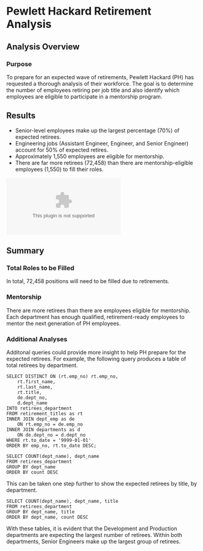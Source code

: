 # Pewlett Hackard Retirement Analysis

## Analysis Overview
### Purpose
To prepare for an expected wave of retirements, Pewlett Hackard (PH) has requested a thorough analysis of their workforce. The goal is to determine the number of employees retiring per job title and also identify which employees are eligible to participate in a mentorship program. 

## Results
* Senior-level employees make up the largest percentage (70%) of expected retirees. 
* Engineering jobs (Assistant Engineer, Engineer, and Senior Engineer) account for 50% of expected retires.
* Approximately 1,550 employees are eligible for mentorship. 
* There are far more retirees (72,458) than there are mentorship-eligible employees (1,550) to fill their roles.

![Retirees by Title](/Data/unique_titles.csv)

## Summary
### Total Roles to be Filled
In total, 72,458 positions will need to be filled due to retirements.

### Mentorship
There are more retirees than there are employees eligible for mentorship. Each department has enough qualified, retirement-ready employees to mentor the next generation of PH employees. 

### Additional Analyses
Additonal queries could provide more insight to help PH prepare for the expected retirees. For example, the following query produces a table of total retirees by department. 
```
SELECT DISTINCT ON (rt.emp_no) rt.emp_no,
	rt.first_name,
	rt.last_name,
	rt.title,
	de.dept_no,
	d.dept_name
INTO retirees_department
FROM retirement_titles as rt
INNER JOIN dept_emp as de
	ON rt.emp_no = de.emp_no
INNER JOIN departments as d
	ON de.dept_no = d.dept_no
WHERE rt.to_date = '9999-01-01'
ORDER BY emp_no, rt.to_date DESC;

SELECT COUNT(dept_name), dept_name
FROM retirees_department
GROUP BY dept_name
ORDER BY count DESC
```

This can be taken one step further to show the expected retirees by title, by department. 
```
SELECT COUNT(dept_name), dept_name, title
FROM retirees_department
GROUP BY dept_name, title
ORDER BY dept_name, count DESC
```

With these tables, it is evident that the Development and Production departments are expecting the largest number of retirees. Within both departments, Senior Engineers make up the largest group of retirees.
